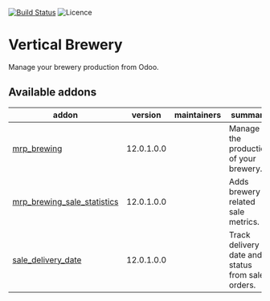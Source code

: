 [![Build Status](https://travis-ci.com/coopiteasy/vertical-brewery.svg?branch=12.0)](https://travis-ci.com/coopiteasy/vertical-brewery)
![Licence](https://img.shields.io/badge/licence-AGPL--3-blue.svg)

# Vertical Brewery

Manage your brewery production from Odoo.

<!-- prettier-ignore-start -->
[//]: # (addons)

Available addons
----------------
addon | version | maintainers | summary
--- | --- | --- | ---
[mrp_brewing](mrp_brewing/) | 12.0.1.0.0 |  | Manage the production of your brewery.
[mrp_brewing_sale_statistics](mrp_brewing_sale_statistics/) | 12.0.1.0.0 |  | Adds brewery related sale metrics.
[sale_delivery_date](sale_delivery_date/) | 12.0.1.0.0 |  | Track delivery date and status from sale orders.

[//]: # (end addons)
<!-- prettier-ignore-end -->

